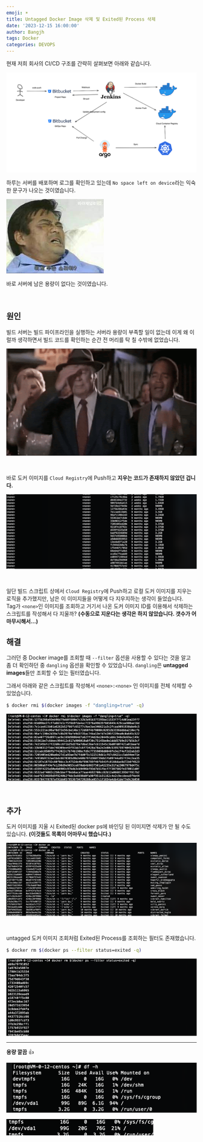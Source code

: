 ```yaml
---
emoji: ☀️
title: Untagged Docker Image 삭제 및 Exited된 Process 삭제
date: '2023-12-15 16:00:00'
author: Bangjh
tags: Docker
categories: DEVOPS
---
```


현재 저희 회사의 CI/CD 구조를 간략히 살펴보면 아래와 같습니다.

![image1](image1.png)

하루는 서버를 배포하며 로그를 확인하고 있는데 `No space left on device`라는 익숙한 문구가 나오는 것이였습니다.

![image2](image2.jpeg)

바로 서버에 남은 용량이 없다는 것이였습니다.

<br >

## 원인

빌드 서버는 빌드 파이프라인을 실행하는 서버라 용량이 부족할 일이 없는데 이게 왜 이럴까 생각하면서 빌드 코드를 확인하는 순간 전 머리를 탁 칠 수밖에 없었습니다.

![image3](image3.gif)

<br >

바로 도커 이미지를 `Cloud Registry`에 Push하고 **지우는 코드가 존재하지 않았던 겁니다.**

![image4](image4.png)

<br >

일단 빌드 스크립트 상에서 `Cloud Registry`에 Push하고 로컬 도커 이미지를 지우는 로직을 추가했지만, 남은 이 이미지들을 어떻게 다 지우지하는 생각이 들었습니다. <br >
Tag가 `<none>`인 이미지를 조회하고 거기서 나온 도커 이미지 ID를 이용해서 삭제하는 스크립트를 작성해서 다 지울까?
**(수동으로 지운다는 생각은 하지 않았습니다. 갯수가 어마무시해서...)**

## 해결

그러던 중 Docker image를 조회할 때 `--filter` 옵션을 사용할 수 있다는 것을 알고 좀 더 확인하던 중 `dangling` 옵션을 확인할 수 있었습니다. `dangling`은 **untagged images**들만 조회할 수 있는 필터였습니다.

그래서 아래와 같은 스크립트를 작성해서 `<none>:<none>` 인 이미지를 전체 삭제할 수 있었습니다.

```bash
$ docker rmi $(docker images -f "dangling=true" -q)
```

![image9](image9.png)

<br >

## 추가

도커 이미지를 지울 시 Exited된 docker ps에 바인딩 된 이미지면 삭제가 안 될 수도 있습니다. **(이것들도 목록이 어마무시 했습니다.)**

![image6](image6.png)

<br >

untagged 도커 이미지 조회처럼 Exited된 Process를 조회하는 필터도 존재했습니다.

```bash
$ docker rm $(docker ps --filter status=exited -q)
```

![image10](image10.png)

---

**용량 깔끔** 👍

![image7](image7.png)

![image8](image8.png)

```toc

```
